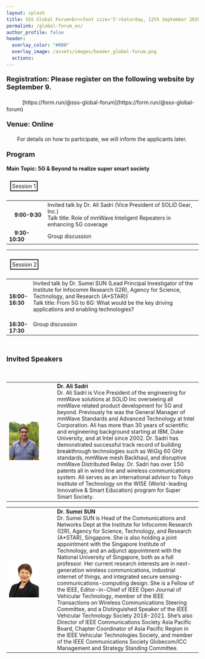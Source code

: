 ```yaml
---
layout: splash
title: SSS Global Forum<br><font size='5'>Saturday, 12th September 2020</font>
permalink: /global-forum_en/
author_profile: false
header:
  overlay_color: "#000"
  overlay_image: /assets/images/header_global-forum.png
  actions:
---
```


<h4><font size="4">Registration: Please register on the following website by September 9.</font></h4>
　　　[https://form.run/@sss-global-forum](https://form.run/@sss-global-forum)

<h4><font size="4">Venue: Online</font></h4>
　　For details on how to participate, we will inform the applicants later.　　

<h4><font size="4">Program</font></h4>

<b>Main Topic: 5G & Beyond to realize super smart society</b>

<div style="display:inline-block; padding:3px; margin:10px; border:2px solid; word-break:break-all;">Session 1</div>

<table style="border:none;" width="100%">
<tr>
<td style="border:none;" width="20%">
　<B>9:00-9:30</B></td><td style="border:none;">Invited talk by Dr. Ali Sadri (Vice President of SOLiD Gear, Inc.)<br>
Talk title: Role of mmWave Inteligent Repeaters in enhancing 5G coverage</td>
</tr>
<tr>
<td style="border:none;">
　<B>9:30-10:30</B></td><td style="border:none;">Group discussion</td>
</tr>
</table>

<hr>

<div style="display:inline-block; padding:3px; margin:10px; border:2px solid; word-break:break-all;">Session 2</div>

<table width="100%">
<tr>
<td style="border:none;" width="12%">
　<B>16:00-16:30</B></td><td style="border:none;">Invited talk by Dr. Sumei SUN (Lead Principal Investigator of the Institute for Infocomm Research (I2R), Agency for Science, Technology, and Research (A*STAR))<br>
Talk title: From 5G to 6G: What would be the key driving applications and enabling technologies?</td>
</tr>
<tr>
<td style="border:none;">
　<B>16:30-17:30</B></td><td style="border:none;">Group discussion</td>
</tr>
</table>
<br>

<h4><font size="4">Invited Speakers</font></h4>
<br>

<table>
<td width="25%"><img src="/assets/images/portrait_Ali_Sadri.jpg" width=" 70%" height="70%" /></td>
<td><b>Dr. Ali Sadri</b><br>
 Dr. Ali Sadri is Vice President of the engineering for mmWave solutions at SOLiD Inc overseeing all mmWave related product development for 5G and beyond. Previously he was the General Manager of mmWave Standards and Advanced Technology at Intel Corporation. Ali has more than 30 years of scientific and engineering background starting at IBM, Duke University, and at Intel since 2002. Dr. Sadri has demonstrated successful track record of building breakthrough technologies such as WiGig 60 GHz standards, mmWave mesh Backhaul, and disruptive mmWave Distributed Relay. Dr. Sadri has over 150 patents all in wired line and wireless communications system. Ali serves as an international advisor to Tokyo Institute of Technology on the WISE (World-leading Innovative & Smart Education) program for Super Smart Society. </td>

 <table>
 <td width="25%"><img src="/assets/images/portrait_Sumei_SUN.jpg" width=" 70%" height="70%" /></td>
 <td><b>Dr. Sumei SUN</b><br>
  Dr. Sumei SUN is Head of the Communications and Networks Dept at the Institute for Infocomm Research (I2R), Agency for Science, Technology, and Research (A*STAR), Singapore. She is also holding a joint appointment with the Singapore Institute of Technology, and an adjunct appointment with the National University of Singapore, both as a full professor. Her current research interests are in next-generation wireless communications, industrial internet of things, and integrated secure sensing-communications-computing design. She is a Fellow of the IEEE, Editor-in-Chief of IEEE Open Journal of Vehicular Technology, member of the IEEE Transactions on Wireless Communications Steering Committee, and a Distinguished Speaker of the IEEE Vehicular Technology Society 2018-2021. She’s also Director of IEEE Communications Society Asia Pacific Board, Chapter Coordinator of Asia Pacific Region in the IEEE Vehicular Technologies Society, and member of the IEEE Communications Society Globecom/ICC Management and Strategy Standing Committee.  </td>

